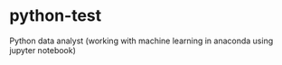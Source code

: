 # python-test
Python data analyst (working with machine learning in anaconda using jupyter notebook)
